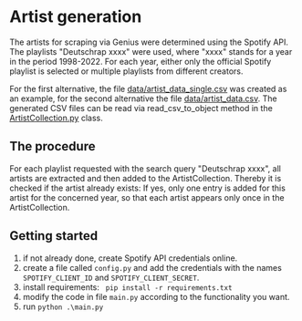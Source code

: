 # Artist generation

The artists for scraping via Genius were determined using the Spotify API. The playlists "Deutschrap xxxx" were used, where "xxxx" stands for a year in the period 1998-2022. For each year, either only the official Spotify playlist is selected or multiple playlists from different creators.

For the first alternative, the file [data/artist_data_single.csv](data/artist_data_single.csv) was created as an example, for the second alternative the file [data/artist_data.csv](data/artist_data.csv). The generated CSV files can be read via read_csv_to_object method in the [ArtistCollection.py](ArtistCollection.py) class.

## The procedure
For each playlist requested with the search query "Deutschrap xxxx", all artists are extracted and then added to the ArtistCollection. Thereby it is checked if the artist already exists: If yes, only one entry is added for this artist for the concerned year, so that each artist appears only once in the ArtistCollection.


## Getting started
1. if not already done, create Spotify API credentials online.
2. create a file called ``config.py`` and add the credentials with the names ``SPOTIFY_CLIENT_ID`` and
``SPOTIFY_CLIENT_SECRET``.
3. install requirements: ``` pip install -r requirements.txt```
4. modify the code in file ``main.py`` according to the functionality you want.
5. run ```python .\main.py```

